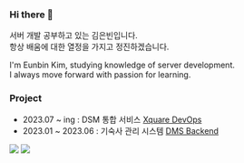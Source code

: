 ### Hi there 👋

서버 개발 공부하고 있는 김은빈입니다.<br>
항상 배움에 대한 열정을 가지고 정진하겠습니다.<br>

I'm Eunbin Kim, studying knowledge of server development.<br>
I always move forward with passion for learning.<br>

### Project

- 2023.07 ~ ing : DSM 통합 서비스 [Xquare DevOps](https://team-xquare.notion.site/DevOps-a8693ce0928c465db3a1e598473dda6f?pvs=4)
- 2023.01 ~ 2023.06  : 기숙사 관리 시스템 [DMS Backend](https://teamaliens.notion.site/Backend-a22b46ceb5334b80a40af21b3506c1db?pvs=4)

<a href="https://wakatime.com/@ee730fb1-0770-4aaf-8b42-b3d1862593e6"><img src="https://wakatime.com/badge/user/ee730fb1-0770-4aaf-8b42-b3d1862593e6.svg"/></a>
<a href="https://solved.ac/profile/dopppp"><img src="http://mazassumnida.wtf/api/mini/generate_badge?boj=dopppp"/></a>
